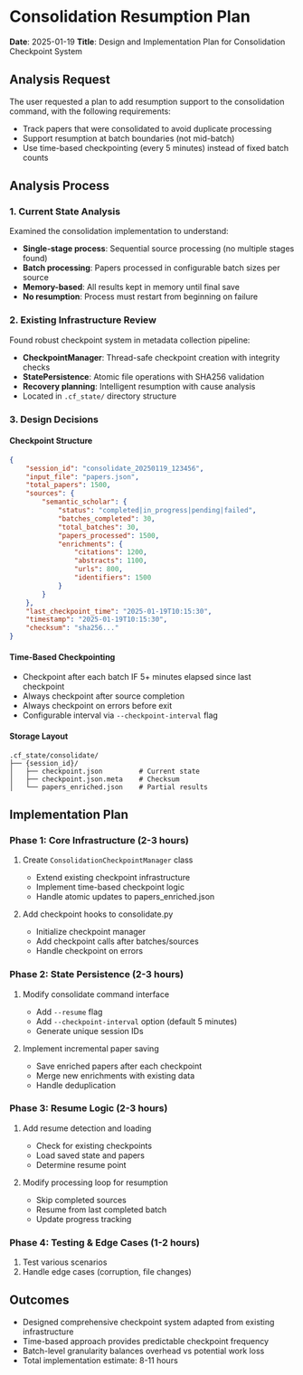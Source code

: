 # Consolidation Resumption Plan

**Date**: 2025-01-19
**Title**: Design and Implementation Plan for Consolidation Checkpoint System

## Analysis Request
The user requested a plan to add resumption support to the consolidation command, with the following requirements:
- Track papers that were consolidated to avoid duplicate processing
- Support resumption at batch boundaries (not mid-batch)
- Use time-based checkpointing (every 5 minutes) instead of fixed batch counts

## Analysis Process

### 1. Current State Analysis
Examined the consolidation implementation to understand:
- **Single-stage process**: Sequential source processing (no multiple stages found)
- **Batch processing**: Papers processed in configurable batch sizes per source
- **Memory-based**: All results kept in memory until final save
- **No resumption**: Process must restart from beginning on failure

### 2. Existing Infrastructure Review
Found robust checkpoint system in metadata collection pipeline:
- **CheckpointManager**: Thread-safe checkpoint creation with integrity checks
- **StatePersistence**: Atomic file operations with SHA256 validation
- **Recovery planning**: Intelligent resumption with cause analysis
- Located in `.cf_state/` directory structure

### 3. Design Decisions

#### Checkpoint Structure
```json
{
    "session_id": "consolidate_20250119_123456",
    "input_file": "papers.json",
    "total_papers": 1500,
    "sources": {
        "semantic_scholar": {
            "status": "completed|in_progress|pending|failed",
            "batches_completed": 30,
            "total_batches": 30,
            "papers_processed": 1500,
            "enrichments": {
                "citations": 1200,
                "abstracts": 1100,
                "urls": 800,
                "identifiers": 1500
            }
        }
    },
    "last_checkpoint_time": "2025-01-19T10:15:30",
    "timestamp": "2025-01-19T10:15:30",
    "checksum": "sha256..."
}
```

#### Time-Based Checkpointing
- Checkpoint after each batch IF 5+ minutes elapsed since last checkpoint
- Always checkpoint after source completion
- Always checkpoint on errors before exit
- Configurable interval via `--checkpoint-interval` flag

#### Storage Layout
```
.cf_state/consolidate/
├── {session_id}/
│   ├── checkpoint.json         # Current state
│   ├── checkpoint.json.meta    # Checksum
│   └── papers_enriched.json    # Partial results
```

## Implementation Plan

### Phase 1: Core Infrastructure (2-3 hours)
1. Create `ConsolidationCheckpointManager` class
   - Extend existing checkpoint infrastructure
   - Implement time-based checkpoint logic
   - Handle atomic updates to papers_enriched.json

2. Add checkpoint hooks to consolidate.py
   - Initialize checkpoint manager
   - Add checkpoint calls after batches/sources
   - Handle checkpoint on errors

### Phase 2: State Persistence (2-3 hours)
1. Modify consolidate command interface
   - Add `--resume` flag
   - Add `--checkpoint-interval` option (default 5 minutes)
   - Generate unique session IDs

2. Implement incremental paper saving
   - Save enriched papers after each checkpoint
   - Merge new enrichments with existing data
   - Handle deduplication

### Phase 3: Resume Logic (2-3 hours)
1. Add resume detection and loading
   - Check for existing checkpoints
   - Load saved state and papers
   - Determine resume point

2. Modify processing loop for resumption
   - Skip completed sources
   - Resume from last completed batch
   - Update progress tracking

### Phase 4: Testing & Edge Cases (1-2 hours)
1. Test various scenarios
2. Handle edge cases (corruption, file changes)

## Outcomes
- Designed comprehensive checkpoint system adapted from existing infrastructure
- Time-based approach provides predictable checkpoint frequency
- Batch-level granularity balances overhead vs potential work loss
- Total implementation estimate: 8-11 hours
